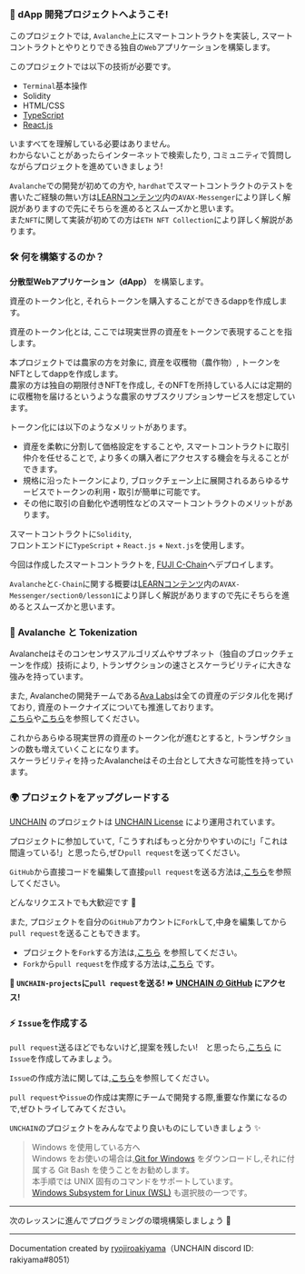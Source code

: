 ### 👋 dApp 開発プロジェクトへようこそ!

このプロジェクトでは, `Avalanche`上にスマートコントラクトを実装し, スマートコントラクトとやりとりできる独自の`Web`アプリケーションを構築します。

このプロジェクトでは以下の技術が必要です。

- `Terminal`基本操作
- Solidity
- HTML/CSS
- [TypeScript](https://typescriptbook.jp/overview/features)
- [React.js](https://ja.reactjs.org/)

いますべてを理解している必要はありません。  
わからないことがあったらインターネットで検索したり, コミュニティで質問しながらプロジェクトを進めていきましょう!

`Avalanche`での開発が初めての方や, `hardhat`でスマートコントラクトのテストを書いたご経験の無い方は[LEARNコンテンツ](https://app.unchain.tech/learn)内の`AVAX-Messenger`により詳しく解説がありますので先にそちらを進めるとスムーズかと思います。  
また`NFT`に関して実装が初めての方は`ETH NFT Collection`により詳しく解説があります。

### 🛠 何を構築するのか？

**分散型Webアプリケーション（dApp）** を構築します。

資産のトークン化と, それらトークンを購入することができるdappを作成します。

資産のトークン化とは, ここでは現実世界の資産をトークンで表現することを指します。

本プロジェクトでは農家の方を対象に, 資産を収穫物（農作物）, トークンをNFTとしてdappを作成します。  
農家の方は独自の期限付きNFTを作成し, そのNFTを所持している人には定期的に収穫物を届けるというような農家のサブスクリプションサービスを想定しています。

トークン化には以下のようなメリットがあります。

- 資産を柔軟に分割して価格設定をすることや, スマートコントラクトに取引仲介を任せることで, より多くの購入者にアクセスする機会を与えることができます。
- 規格に沿ったトークンにより, ブロックチェーン上に展開されるあらゆるサービスでトークンの利用・取引が簡単に可能です。
- その他に取引の自動化や透明性などのスマートコントラクトのメリットがあります。

スマートコントラクトに`Solidity`,  
フロントエンドに`TypeScript` + `React.js` + `Next.js`を使用します。

今回は作成したスマートコントラクトを, [FUJI C-Chain](https://docs.avax.network/quickstart/fuji-workflow)へデプロイします。

`Avalanche`と`C-Chain`に関する概要は[LEARNコンテンツ](https://app.unchain.tech/learn)内の`AVAX-Messenger/section0/lesson1`により詳しく解説がありますので先にそちらを進めるとスムーズかと思います。  

### 🚀 Avalanche と Tokenization

Avalancheはそのコンセンサスアルゴリズムやサブネット（独自のブロックチェーンを作成）技術により, トランザクションの速さとスケーラビリティに大きな強みを持っています。

また, Avalancheの開発チームである[Ava Labs](https://www.avalabs.org/)は全ての資産のデジタル化を掲げており, 資産のトークナイズについても推進しております。  
[こちら](https://www.youtube.com/watch?v=MdYH53B0Kvg)や[こちら](https://twitter.com/avaxholic/status/1572412941928116224?s=21&t=tge2lrhuOgz0zB7B1GxZwA)を参照してください。

これからあらゆる現実世界の資産のトークン化が進むとすると, トランザクションの数も増えていくことになります。  
スケーラビリティを持ったAvalancheはその土台として大きな可能性を持っています。

### 🌍 プロジェクトをアップグレードする

[UNCHAIN](https://app.shiftbase.xyz) のプロジェクトは [UNCHAIN License](https://github.com/unchain-dev/UNCHAIN-projects/blob/main/LICENSE) により運用されています。

プロジェクトに参加していて,「こうすればもっと分かりやすいのに!」「これは間違っている!」と思ったら,ぜひ`pull request`を送ってください。

`GitHub`から直接コードを編集して直接`pull request`を送る方法は,[こちら](https://docs.github.com/ja/repositories/working-with-files/managing-files/editing-files#editing-files-in-another-users-repository)を参照してください。

どんなリクエストでも大歓迎です 🎉

また, プロジェクトを自分の`GitHub`アカウントに`Fork`して,中身を編集してから`pull request`を送ることもできます。

- プロジェクトを`Fork`する方法は,[こちら](https://docs.github.com/ja/get-started/quickstart/fork-a-repo) を参照してください。
- `Fork`から`pull request`を作成する方法は,[こちら](https://docs.github.com/ja/pull-requests/collaborating-with-pull-requests/proposing-changes-to-your-work-with-pull-requests/creating-a-pull-request-from-a-fork) です。

**👋 `UNCHAIN-projects`に`pull request`を送る! ⏩ [UNCHAIN の GitHub](https://github.com/shiftbase-xyz/UNCHAIN-projects) にアクセス!**

### ⚡️ `Issue`を作成する

`pull request`送るほどでもないけど,提案を残したい!　と思ったら,[こちら](https://github.com/shiftbase-xyz/UNCHAIN-projects/issues) に`Issue`を作成してみましょう。

`Issue`の作成方法に関しては,[こちら](https://docs.github.com/ja/issues/tracking-your-work-with-issues/creating-an-issue)を参照してください。

`pull request`や`issue`の作成は実際にチームで開発する際,重要な作業になるので,ぜひトライしてみてください。

`UNCHAIN`のプロジェクトをみんなでより良いものにしていきましょう ✨

> Windows を使用している方へ  
> Windows をお使いの場合は,[Git for Windows](https://gitforwindows.org/) をダウンロードし,それに付属する Git Bash を使うことをお勧めします。  
> 本手順では UNIX 固有のコマンドをサポートしています。  
> [Windows Subsystem for Linux (WSL)](https://docs.microsoft.com/en-us/windows/wsl/install) も選択肢の一つです。

---

次のレッスンに進んでプログラミングの環境構築しましょう 🎉

---

Documentation created by [ryojiroakiyama](https://github.com/ryojiroakiyama)（UNCHAIN discord ID: rakiyama#8051）

